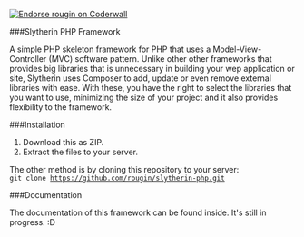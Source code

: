 <a href="https://coderwall.com/rougin"><img alt="Endorse rougin on Coderwall" src="https://api.coderwall.com/rougin/endorsecount.png" /></a>

###Slytherin PHP Framework

A simple PHP skeleton framework for PHP that uses a Model-View-Controller (MVC) software pattern. Unlike other other frameworks that provides big libraries that is unnecessary in building your wep application or site, Slytherin uses Composer to add, update or even remove external libraries with ease. With these, you have the right to select the libraries that you want to use, minimizing the size of your project and it also provides flexibility to the framework.

###Installation

1. Download this as ZIP.
2. Extract the files to your server.

The other method is by cloning this repository to your server:<br/>
<code>git clone https://github.com/rougin/slytherin-php.git</code>

###Documentation

The documentation of this framework can be found inside. It's still in progress. :D
